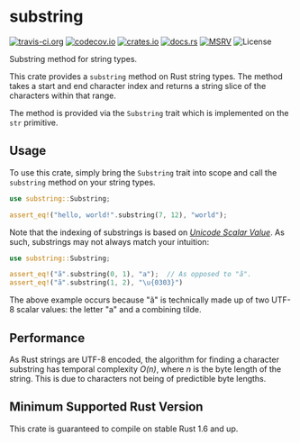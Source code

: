 # substring

[![travis-ci.org](https://img.shields.io/travis/Anders429/substring)](https://travis-ci.org/github/Anders429/substring)
[![codecov.io](https://img.shields.io/codecov/c/gh/Anders429/substring)](https://codecov.io/gh/Anders429/substring)
[![crates.io](https://img.shields.io/crates/v/substring)](https://crates.io/crates/substring)
[![docs.rs](https://docs.rs/substring/badge.svg)](https://docs.rs/substring)
[![MSRV](https://img.shields.io/badge/rustc-1.6+-yellow.svg)](#minimum-supported-rust-version)
![License](https://img.shields.io/crates/l/substring)

Substring method for string types.

This crate provides a `substring` method on Rust string types. The method takes a start and end
character index and returns a string slice of the characters within that range.

The method is provided via the `Substring` trait which is implemented on the `str` primitive.

## Usage

To use this crate, simply bring the `Substring` trait into scope and call the `substring` method on
your string types.

```rust
use substring::Substring;

assert_eq!("hello, world!".substring(7, 12), "world");
```

Note that the indexing of substrings is based on
[*Unicode Scalar Value*](http://www.unicode.org/glossary/#unicode_scalar_value). As such,
substrings may not always match your intuition:

```rust
use substring::Substring;

assert_eq!("ã".substring(0, 1), "a");  // As opposed to "ã".
assert_eq!("ã".substring(1, 2), "\u{0303}")
```

The above example occurs because "ã" is technically made up of two UTF-8 scalar values: the letter
"a" and a combining tilde.


## Performance

As Rust strings are UTF-8 encoded, the algorithm for finding a character substring has temporal
complexity *O(n)*, where *n* is the byte length of the string. This is due to characters not being
of predictible byte lengths.

## Minimum Supported Rust Version
This crate is guaranteed to compile on stable Rust 1.6 and up.
